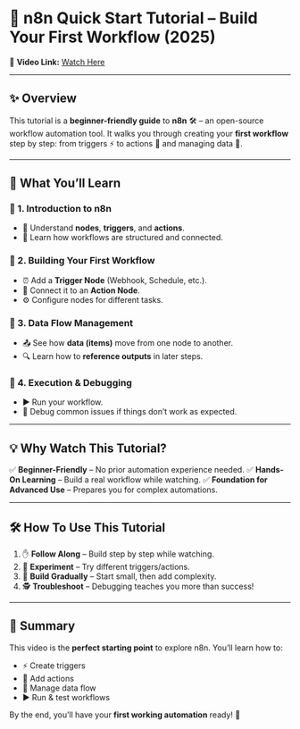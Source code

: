 # 📘 n8n Quick Start Tutorial – Build Your First Workflow (2025)

🎥 **Video Link:** [Watch Here](https://www.youtube.com/watch?v=4cQWJViybAQ&list=PLlET0GsrLUL5HKJk1rb7t32sAs_iAlpZe)

---

## ✨ Overview

This tutorial is a **beginner-friendly guide** to **n8n** 🛠️ – an open-source workflow automation tool.
It walks you through creating your **first workflow** step by step: from triggers ⚡ to actions 🎯 and managing data 🔄.

---

## 📂 What You’ll Learn

### 🔹 1. Introduction to n8n

- 📌 Understand **nodes**, **triggers**, and **actions**.
- 🔗 Learn how workflows are structured and connected.

### 🔹 2. Building Your First Workflow

- ⏰ Add a **Trigger Node** (Webhook, Schedule, etc.).
- 🧩 Connect it to an **Action Node**.
- ⚙️ Configure nodes for different tasks.

### 🔹 3. Data Flow Management

- 📤 See how **data (items)** move from one node to another.
- 🔍 Learn how to **reference outputs** in later steps.

### 🔹 4. Execution & Debugging

- ▶️ Run your workflow.
- 🐞 Debug common issues if things don’t work as expected.

---

## 💡 Why Watch This Tutorial?

✅ **Beginner-Friendly** – No prior automation experience needed.
✅ **Hands-On Learning** – Build a real workflow while watching.
✅ **Foundation for Advanced Use** – Prepares you for complex automations.

---

## 🛠️ How To Use This Tutorial

1. ✋ **Follow Along** – Build step by step while watching.
2. 🔄 **Experiment** – Try different triggers/actions.
3. 🧱 **Build Gradually** – Start small, then add complexity.
4. 🕵️ **Troubleshoot** – Debugging teaches you more than success!

---

## 🚀 Summary

This video is the **perfect starting point** to explore n8n. You’ll learn how to:

- ⚡ Create triggers
- 🎯 Add actions
- 🔄 Manage data flow
- ▶️ Run & test workflows

By the end, you’ll have your **first working automation** ready! 🎉